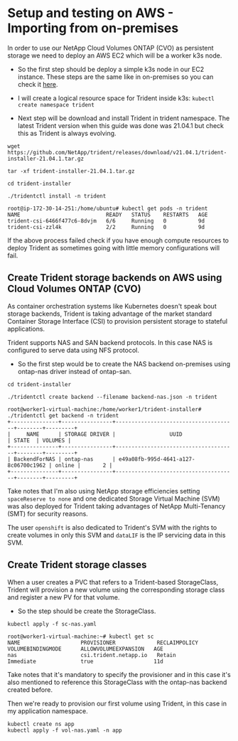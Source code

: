 # Setup and testing on AWS - Importing from on-premises

In order to use our NetApp Cloud Volumes ONTAP (CVO) as persistent storage we need to deploy an AWS EC2 which will be a worker k3s node. 

- So the first step should be deploy a simple k3s node in our EC2 instance. These steps are the same like in on-premises so you can check it [here](/README.md).

- I will create a logical resource space for Trident inside k3s:
```kubectl create namespace trident```
- Next step will be download and install Trident in trident namespace. The latest Trident version when this guide was done was 21.04.1 but check this as Trident is always evolving.
```
wget https://github.com/NetApp/trident/releases/download/v21.04.1/trident-installer-21.04.1.tar.gz

tar -xf trident-installer-21.04.1.tar.gz

cd trident-installer

./tridentctl install -n trident

root@ip-172-30-14-251:/home/ubuntu# kubectl get pods -n trident
NAME                           READY   STATUS    RESTARTS   AGE
trident-csi-6466f477c6-8dvjm   6/6     Running   0          9d
trident-csi-zzl4k              2/2     Running   0          9d
```

If the above process failed check if you have enough compute resources to deploy Trident as sometimes going with little memory configurations will fail.

## Create Trident storage backends on AWS using Cloud Volumes ONTAP (CVO)

As container orchestration systems like Kubernetes doesn't speak bout storage backends, Trident is taking advantage of the market standard Container Storage Interface (CSI) to provision persistent storage to stateful applications.

Trident supports NAS and SAN backend protocols. In this case NAS is configured to serve data using NFS protocol.

- So the first step would be to create the NAS backend on-premises using ontap-nas driver instead of ontap-san.

```
cd trident-installer

./tridentctl create backend --filename backend-nas.json -n trident

root@worker1-virtual-machine:/home/worker1/trident-installer# ./tridentctl get backend -n trident
+---------------+----------------+--------------------------------------+--------+---------+
|     NAME      | STORAGE DRIVER |                 UUID                 | STATE  | VOLUMES |
+---------------+----------------+--------------------------------------+--------+---------+
| BackendForNAS | ontap-nas      | e49a08fb-995d-4641-a127-8c06700c1962 | online |       2 |
+---------------+----------------+--------------------------------------+--------+---------+
```
Take notes that I'm also using NetApp storage efficiencies setting ```spaceReserve to none``` and one dedicated Storage Virtual Machine (SVM) was also deployed for Trident taking advantages of NetApp Multi-Tenancy (SMT) for security reasons.

The user ```openshift``` is also dedicated to Trident's SVM with the rights to create volumes in only this SVM and ```dataLIF``` is the IP servicing data in this SVM.

## Create Trident storage classes

When a user creates a PVC that refers to a Trident-based StorageClass, Trident will provision a new volume using the corresponding storage class and register a new PV for that volume.

- So the step should be create the StorageClass.

```
kubectl apply -f sc-nas.yaml

root@worker1-virtual-machine:~# kubectl get sc
NAME                   PROVISIONER             RECLAIMPOLICY   VOLUMEBINDINGMODE      ALLOWVOLUMEEXPANSION   AGE
nas                    csi.trident.netapp.io   Retain          Immediate              true                   11d
```
Take notes that it's mandatory to specify the provisioner and in this case it's also mentioned to reference this StorageClass with the ontap-nas backend created before.

Then we're ready to provision our first volume using Trident, in this case in my application namespace.
```
kubectl create ns app
kubectl apply -f vol-nas.yaml -n app
```